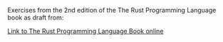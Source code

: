Exercises from the 2nd edition of the The Rust Programming Language book as draft from:

[Link to The Rust Programming Language Book online](https://doc.rust-lang.org/stable/book/second-edition/)


